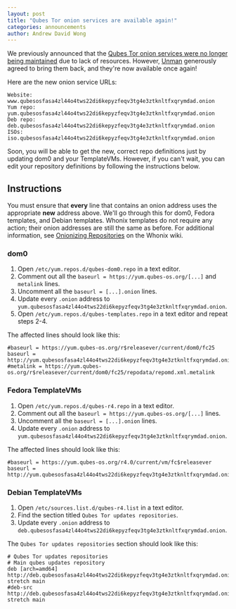 ```yaml
---
layout: post
title: "Qubes Tor onion services are available again!"
categories: announcements
author: Andrew David Wong
---
```


We previously announced that the [Qubes Tor onion services were no
longer being maintained][orig-onion-ann] due to lack of resources.
However, [Unman] generously agreed to bring them back, and they're now
available once again!

Here are the new onion service URLs:

```
Website:   www.qubesosfasa4zl44o4tws22di6kepyzfeqv3tg4e3ztknltfxqrymdad.onion
Yum repo:  yum.qubesosfasa4zl44o4tws22di6kepyzfeqv3tg4e3ztknltfxqrymdad.onion
Deb repo:  deb.qubesosfasa4zl44o4tws22di6kepyzfeqv3tg4e3ztknltfxqrymdad.onion
ISOs:      iso.qubesosfasa4zl44o4tws22di6kepyzfeqv3tg4e3ztknltfxqrymdad.onion
```

Soon, you will be able to get the new, correct repo definitions just by
updating dom0 and your TemplateVMs. However, if you can't wait, you can
edit your repository definitions by following the instructions below.

## Instructions

You must ensure that **every** line that contains an onion address uses
the appropriate **new** address above. We'll go through this for dom0,
Fedora templates, and Debian templates. Whonix templates do not require
any action; their onion addresses are still the same as before. For
additional information, see [Onionizing Repositories] on the Whonix
wiki.

### dom0

1. Open `/etc/yum.repos.d/qubes-dom0.repo` in a text editor.
2. Comment out all the `baseurl = https://yum.qubes-os.org/[...]` and
   `metalink` lines.
3. Uncomment all the `baseurl = [...].onion` lines.
4. Update every `.onion` address to
   `yum.qubesosfasa4zl44o4tws22di6kepyzfeqv3tg4e3ztknltfxqrymdad.onion`.
5. Open `/etc/yum.repos.d/qubes-templates.repo` in a text editor and
   repeat steps 2-4.

The affected lines should look like this:

```
#baseurl = https://yum.qubes-os.org/r$releasever/current/dom0/fc25
baseurl = http://yum.qubesosfasa4zl44o4tws22di6kepyzfeqv3tg4e3ztknltfxqrymdad.onion/r$releasever/current/dom0/fc25
#metalink = https://yum.qubes-os.org/r$releasever/current/dom0/fc25/repodata/repomd.xml.metalink
```

### Fedora TemplateVMs

1. Open `/etc/yum.repos.d/qubes-r4.repo` in a text editor.
2. Comment out all the `baseurl = https://yum.qubes-os.org/[...]` lines.
3. Uncomment all the `baseurl = [...].onion` lines.
4. Update every `.onion` address to
   `yum.qubesosfasa4zl44o4tws22di6kepyzfeqv3tg4e3ztknltfxqrymdad.onion`.

The affected lines should look like this:

```
#baseurl = https://yum.qubes-os.org/r4.0/current/vm/fc$releasever
baseurl = http://yum.qubesosfasa4zl44o4tws22di6kepyzfeqv3tg4e3ztknltfxqrymdad.onion/r4.0/current/vm/fc$releasever
```

### Debian TemplateVMs

1. Open `/etc/sources.list.d/qubes-r4.list` in a text editor.
2. Find the section titled `Qubes Tor updates repositories`.
3. Update every `.onion` address to `deb.qubesosfasa4zl44o4tws22di6kepyzfeqv3tg4e3ztknltfxqrymdad.onion`.

The `Qubes Tor updates repositories` section should look like this:
```
# Qubes Tor updates repositories
# Main qubes updates repository
deb [arch=amd64] http://deb.qubesosfasa4zl44o4tws22di6kepyzfeqv3tg4e3ztknltfxqrymdad.onion/r4.0/vm stretch main
#deb-src http://deb.qubesosfasa4zl44o4tws22di6kepyzfeqv3tg4e3ztknltfxqrymdad.onion/r4.0/vm stretch main
```


[Unman]: https://www.qubes-os.org/team/#unman
[orig-onion-ann]: https://www.qubes-os.org/news/2018/01/23/qubes-whonix-next-gen-tor-onion-services/
[Onionizing Repositories]: https://www.whonix.org/wiki/Onionizing_Repositories

